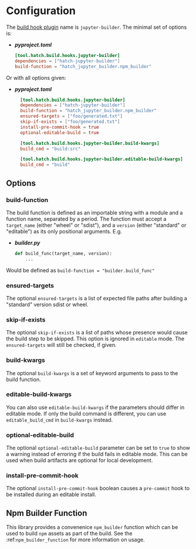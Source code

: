 # Configuration

The [build hook plugin](https://hatch.pypa.io/latest/plugins/build-hook/) name is `jupyter-builder`. The minimal set of options is:

- **_pyproject.toml_**

  ```toml
  [tool.hatch.build.hooks.jupyter-builder]
  dependencies = ["hatch-jupyter-builder"]
  build-function = "hatch_jupyter_builder.npm_builder"
  ```

Or with all options given:

- **_pyproject.toml_**

  ```toml
    [tool.hatch.build.hooks.jupyter-builder]
    dependencies = ["hatch-jupyter-builder"]
    build-function = "hatch_jupyter_builder.npm_builder"
    ensured-targets = ["foo/generated.txt"]
    skip-if-exists = ["foo/generated.txt"]
    install-pre-commit-hook = true
    optional-editable-build = true

    [tool.hatch.build.hooks.jupyter-builder.build-kwargs]
    build_cmd = "build:src"

    [tool.hatch.build.hooks.jupyter-builder.editable-build-kwargs]
    build_cmd = "build"
  ```

## Options

### build-function

The build function is defined as an importable string with a module and a function name, separated by a period. The function must accept a
`target_name` (either "wheel" or "sdist"), and a `version` (either "standard" or "editable") as its only positional arguments. E.g.

- **_builder.py_**

  ```python
  def build_func(target_name, version):
      ...
  ```

Would be defined as `build-function = "builder.build_func"`

### ensured-targets

The optional `ensured-targets` is a list of expected file paths after building a
"standard" version sdist or wheel.

### skip-if-exists

The optional `skip-if-exists` is a list of paths whose presence would cause
the build step to be skipped. This option is ignored in `editable` mode.
The `ensured-targets` will still be checked, if given.

### build-kwargs

The optional `build-kwargs` is a set of keyword arguments to pass to the build
function.

### editable-build-kwargs

You can also use `editable-build-kwargs` if the parameters should differ
in editable mode. If only the build command is different, you can use
`editable_build_cmd` in `build-kwargs` instead.

### optional-editable-build

The optional `optional-editable-build` parameter can be set to `true` to
show a warning instead of erroring if the build fails in editable mode.
This can be used when build artifacts are optional for local development.

### install-pre-commit-hook

The optional `install-pre-commit-hook` boolean causes a `pre-commit` hook to be installed during an editable install.

## Npm Builder Function

This library provides a convenenice `npm_builder` function which can be
used to build `npm` assets as part of the build. See the :ref:`npm_builder_function` for more information on usage.
